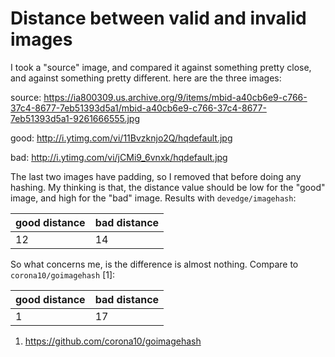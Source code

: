 # Distance between valid and invalid images

I took a "source" image, and compared it against something pretty close, and against something pretty different. here are the three images:

source:
https://ia800309.us.archive.org/9/items/mbid-a40cb6e9-c766-37c4-8677-7eb51393d5a1/mbid-a40cb6e9-c766-37c4-8677-7eb51393d5a1-9261666555.jpg

good:
http://i.ytimg.com/vi/11Bvzknjo2Q/hqdefault.jpg

bad:
<http://i.ytimg.com/vi/jCMi9_6vnxk/hqdefault.jpg>

The last two images have padding, so I removed that before doing any hashing. My thinking is that, the distance value should be low for the "good" image, and high for the "bad" image. Results with `devedge/imagehash`:

good distance | bad distance
--------------|-------------
12            | 14

So what concerns me, is the difference is almost nothing. Compare to `corona10/goimagehash` [1]:

good distance | bad distance
--------------|-------------
1             | 17

1. https://github.com/corona10/goimagehash
